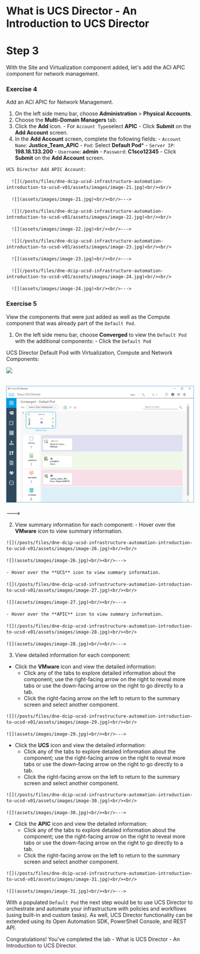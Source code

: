 # What is UCS Director - An Introduction to UCS Director

# Step 3
With the Site and Virtualization component added, let's add the ACI APIC component for network management.

### Exercise 4
Add an ACI APIC for Network Management.

  1. On the left side menu bar, choose **Administration** > **Physical Accounts**.
  2. Choose the **Multi-Domain Managers** tab.
  3. Click the **Add** icon.
    - For `Account Type`select **APIC**
    - Click **Submit** on the **Add Account** screen.
  4. In the **Add Account** screen, complete the following fields:
    - `Account Name`: **Justice_Team_APIC**
    - `Pod`: Select **Default Pod***
    - `Server IP`: **198.18.133.200**
    - `Username`: **admin**
    - `Password`: **C1sco12345**
    - Click **Submit** on the **Add Account** screen.

    UCS Director Add APIC Account:

      ![](/posts/files/dne-dcip-ucsd-infrastructure-automation-introduction-to-ucsd-v01/assets/images/image-21.jpg)<br/><br/>

      ![](assets/images/image-21.jpg)<br/><br/>--->

      ![](/posts/files/dne-dcip-ucsd-infrastructure-automation-introduction-to-ucsd-v01/assets/images/image-22.jpg)<br/><br/>

      ![](assets/images/image-22.jpg)<br/><br/>--->

      ![](/posts/files/dne-dcip-ucsd-infrastructure-automation-introduction-to-ucsd-v01/assets/images/image-23.jpg)<br/><br/>

      ![](assets/images/image-23.jpg)<br/><br/>--->

      ![](/posts/files/dne-dcip-ucsd-infrastructure-automation-introduction-to-ucsd-v01/assets/images/image-24.jpg)<br/><br/>

      ![](assets/images/image-24.jpg)<br/><br/>--->

### Exercise 5
View the components that were just added as well as the Compute component that was already part of the `Default Pod`.

  1. On the left side menu bar, choose **Converged** to view the `Default Pod` with the additional components:
    - Click the `Default Pod`

  UCS Director Default Pod with Virtualization, Compute and Network Components:

  ![](/posts/files/dne-dcip-ucsd-infrastructure-automation-introduction-to-ucsd-v01/assets/images/image-25.jpg)<br/><br/>

  ![](assets/images/image-25.jpg)<br/><br/>--->

  2. View summary information for each component:
    - Hover over the **VMware** icon to view summary information.

    ![](/posts/files/dne-dcip-ucsd-infrastructure-automation-introduction-to-ucsd-v01/assets/images/image-26.jpg)<br/><br/>

    ![](assets/images/image-26.jpg)<br/><br/>--->

    - Hover over the **UCS** icon to view summary information.

    ![](/posts/files/dne-dcip-ucsd-infrastructure-automation-introduction-to-ucsd-v01/assets/images/image-27.jpg)<br/><br/>

    ![](assets/images/image-27.jpg)<br/><br/>--->

    - Hover over the **APIC** icon to view summary information.

    ![](/posts/files/dne-dcip-ucsd-infrastructure-automation-introduction-to-ucsd-v01/assets/images/image-28.jpg)<br/><br/>

    ![](assets/images/image-28.jpg)<br/><br/>--->

  3. View detailed information for each component:  

   - Click the **VMware** icon and view the detailed information:
     - Click any of the tabs to explore detailed information about the component; use the right-facing arrow on the right to reveal more tabs or use the down-facing arrow on the right to go directly to a tab.
     - Click the right-facing arrow on the left to return to the summary screen and select another component.

    ![](/posts/files/dne-dcip-ucsd-infrastructure-automation-introduction-to-ucsd-v01/assets/images/image-29.jpg)<br/><br/>

    ![](assets/images/image-29.jpg)<br/><br/>--->

   - Click the **UCS** icon and view the detailed information:
     - Click any of the tabs to explore detailed information about the component; use the right-facing arrow on the right to reveal more tabs or use the down-facing arrow on the right to go directly to a tab.
     - Click the right-facing arrow on the left to return to the summary screen and select another component.

    ![](/posts/files/dne-dcip-ucsd-infrastructure-automation-introduction-to-ucsd-v01/assets/images/image-30.jpg)<br/><br/>

    ![](assets/images/image-30.jpg)<br/><br/>--->

   - Click the **APIC** icon and view the detailed information:
     - Click any of the tabs to explore detailed information about the component; use the right-facing arrow on the right to reveal more tabs or use the down-facing arrow on the right to go directly to a tab.
     - Click the right-facing arrow on the left to return to the summary screen and select another component.

    ![](/posts/files/dne-dcip-ucsd-infrastructure-automation-introduction-to-ucsd-v01/assets/images/image-31.jpg)<br/><br/>

    ![](assets/images/image-31.jpg)<br/><br/>--->

With a populated `Default Pod` the next step would be to use UCS Director to orchestrate and automate your infrastructure with policies and workflows (using built-in and custom tasks). As well, UCS Director functionality can be extended using its Open Automation SDK, PowerShell Console, and REST API.

Congratulations! You've completed the lab - What is UCS Director - An Introduction to UCS Director.

